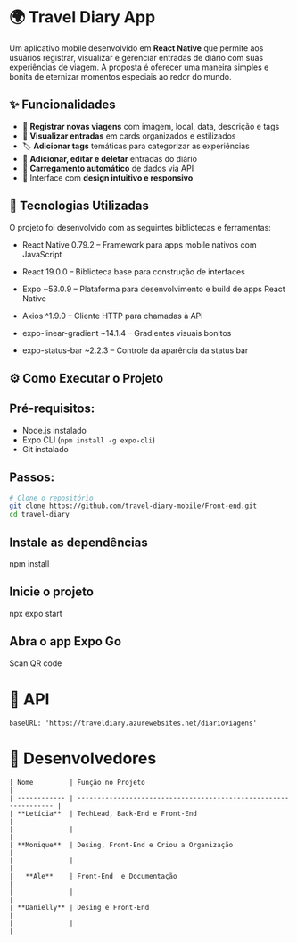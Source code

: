 # 🌍 Travel Diary App

Um aplicativo mobile desenvolvido em **React Native** que permite aos usuários registrar, visualizar e gerenciar entradas de diário com suas experiências de viagem. A proposta é oferecer uma maneira simples e bonita de eternizar momentos especiais ao redor do mundo.



## ✨ Funcionalidades

- 📸 **Registrar novas viagens** com imagem, local, data, descrição e tags  
- 📖 **Visualizar entradas** em cards organizados e estilizados  
- 🏷️ **Adicionar tags** temáticas para categorizar as experiências  
- 📝 **Adicionar, editar e deletar** entradas do diário  
- 🔄 **Carregamento automático** de dados via API  
- 🎨 Interface com **design intuitivo e responsivo**




## 📱 Tecnologias Utilizadas

O projeto foi desenvolvido com as seguintes bibliotecas e ferramentas:

- React Native 0.79.2 – Framework para apps mobile nativos com JavaScript

- React 19.0.0 – Biblioteca base para construção de interfaces

- Expo ~53.0.9 – Plataforma para desenvolvimento e build de apps React Native

- Axios ^1.9.0 – Cliente HTTP para chamadas à API

- expo-linear-gradient ~14.1.4 – Gradientes visuais bonitos

- expo-status-bar ~2.2.3 – Controle da aparência da status bar


## ⚙️ Como Executar o Projeto

## Pré-requisitos:

- Node.js instalado  
- Expo CLI (`npm install -g expo-cli`)  
- Git instalado

## Passos:

```bash
# Clone o repositório
git clone https://github.com/travel-diary-mobile/Front-end.git
cd travel-diary

```

## Instale as dependências
npm install

## Inicie o projeto
npx expo start

## Abra o app Expo Go
Scan QR code



# 🔗 API
```
baseURL: 'https://traveldiary.azurewebsites.net/diarioviagens'
```

# 🧠 Desenvolvedores

```
| Nome         | Função no Projeto                                                |
| ------------ | ---------------------------------------------------------------- |
| **Letícia**  | TechLead, Back-End e Front-End                                   |
|              |                                                                  |
| **Monique**  | Desing, Front-End e Criou a Organização                          |
|              |                                                                  |
|   **Ale**    | Front-End  e Documentação                                        |
|              |                                                                  |
| **Danielly** | Desing e Front-End                                               |
|              |                                                                  |

```

